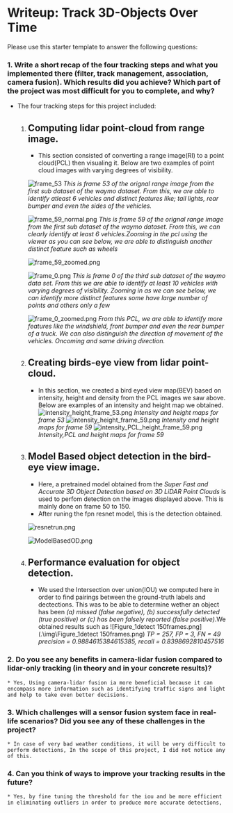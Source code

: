 # Writeup: Track 3D-Objects Over Time

Please use this starter template to answer the following questions:

### 1. Write a short recap of the four tracking steps and what you implemented there (filter, track management, association, camera fusion). Which results did you achieve? Which part of the project was most difficult for you to complete, and why?

* The four tracking steps for this project included: 
	1. ## Computing lidar point-cloud from range image.
		* This section consisted of converting a range image(RI) to a point cloud(PCL) then visualing it. Below are two examples of point cloud images with varying degrees of visibility.
	
		![frame_53](.\img\frame_53.png)
				*This is frame 53 of the orignal range image from the first sub dataset of the waymo dataset. From this, we are able to identify atleast 6 vehicles and distinct features like; tail lights, rear bumper and even the sides of the vehicles.*

		![frame_59_normal.png](.\img\frame_59_normal.png)
        		*This is frame 59 of the orignal range image from the first sub dataset of the waymo dataset. From this, we can clearly identify at least 6 vehicles.Zooming in the pcl using the viewer as you can see below, we are able to distinguish another distinct feature such as wheels*
        	
        ![frame_59_zoomed.png](.\img\frame_59_zoomed.png)
        
        ![frame_0.png](.\img\frame_0.png)
        	*This is frame 0 of the third sub dataset of the waymo data set. From this we are able to identify at least 10 vehicles with varying degrees of visibility. Zooming in as we can see below, we can identify more distinct features some have large number of points and others only a few*
        
		![frame_0_zoomed.png](.\img\frame_0_zoomed.png)
        	*From this PCL, we are able to identify more features like the windshield, front bumper and even the rear bumper of a truck. We can also distinguish the direction of movement of the vehicles. Oncoming and same driving direction.*

	2. ## Creating birds-eye view from lidar point-cloud.
		* In this section, we created a bird eyed view map(BEV) based on intensity, height and density from the PCL images we saw above. Below are examples of an intensity and height map we obtained. 
			![intensity_height_frame_53.png](.\img\intensity_height_frame_53.png)
            	*Intensity and height maps for frame 53*
            ![intensity_height_frame_59.png](.\img\intensity_height_frame_59.png)
            	*Intensity and height maps for frame 59*
			![intensity_PCL_height_frame_59.png](.\img\intensity_PCL_height_frame_59.png)
            	*Intensity,PCL and height maps for frame 59*

	3. ## Model Based object detection in the bird-eye view image.
		* Here, a pretrained model obtained from the *Super Fast and Accurate 3D Object Detection based on 3D LiDAR Point Clouds* is used to perfom detection on the images displayed above. This is mainly done on frame 50 to 150.
		* After runing the fpn resnet model, this is the detection obtained. 
			
		![resnetrun.png](.\img\resnetrun.png)

		![ModelBasedOD.png](.\img\ModelBasedOD.png)

	4. ## Performance evaluation for object detection. 
		* We used the Intersection over union(IOU) we computed here in order to find pairings between the ground-truth labels and dectections. This was to be able to determine wether an object has been *(a) missed (false negative), (b) successfully detected (true positive) or (c) has been falsely reported (false positive)*.We obtained results such as
		![Figure_1detect 150frames.png](.\img\Figure_1detect 150frames.png)
        	*TP = 257, FP = 3, FN = 49
			precision = 0.9884615384615385, recall = 0.8398692810457516*


### 2. Do you see any benefits in camera-lidar fusion compared to lidar-only tracking (in theory and in your concrete results)? 
	* Yes, Using camera-lidar fusion ia more beneficial because it can encompass more information such as identifying traffic signs and light and help to take even better decisions.


### 3. Which challenges will a sensor fusion system face in real-life scenarios? Did you see any of these challenges in the project?
	* In case of very bad weather conditions, it will be very difficult to perform detections, In the scope of this project, I did not notice any of this.


### 4. Can you think of ways to improve your tracking results in the future?
	* Yes, by fine tuning the threshold for the iou and be more efficient in eliminating outliers in order to produce more accurate detections, 

